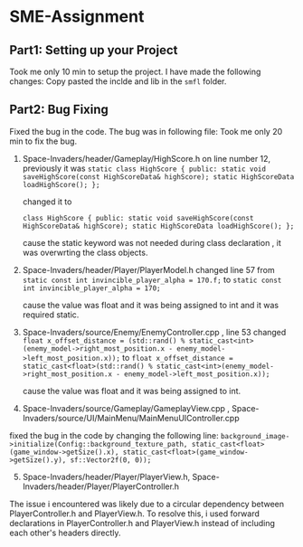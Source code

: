 # SME-Assignment

## Part1: Setting up your Project 
Took me only 10 min to setup the project. I have made the following changes:
Copy pasted the inclde and lib in the `smfl` folder.

## Part2: Bug Fixing
Fixed the bug in the code. The bug was in following file: Took me only 20 min to fix the bug.
1. Space-Invaders/header/Gameplay/HighScore.h
	on line number 12, previously it was 
    `static class HighScore
    {
    public:
        static void saveHighScore(const HighScoreData& highScore);
        static HighScoreData loadHighScore();
    };`

    changed it to

    `class HighScore
    {
    public:
        static void saveHighScore(const HighScoreData& highScore);
        static HighScoreData loadHighScore();
    };`

    cause the static keyword was not needed during class declaration , it was overwrting the class objects.

2. Space-Invaders/header/Player/PlayerModel.h
    changed line 57 from 
   `static const int invincible_player_alpha = 170.f;`
    to
   `static const int invincible_player_alpha = 170;`
    
	cause the value was float and it was being assigned to int and it was required static.
    
3. Space-Invaders/source/Enemy/EnemyController.cpp , line 53
	changed 
	`float x_offset_distance = (std::rand() % static_cast<int>(enemy_model->right_most_position.x - enemy_model->left_most_position.x));`
	to
    `float x_offset_distance = static_cast<float>(std::rand() % static_cast<int>(enemy_model->right_most_position.x - enemy_model->left_most_position.x));	`

    cause the value was float and it was being assigned to int.

4. Space-Invaders/source/Gameplay/GameplayView.cpp , Space-Invaders/source/UI/MainMenu/MainMenuUIController.cpp

  fixed the bug in the code by changing the following line:
  `background_image->initialize(Config::background_texture_path,
			static_cast<float>(game_window->getSize().x),
			static_cast<float>(game_window->getSize().y),
			sf::Vector2f(0, 0));`

5. Space-Invaders/header/Player/PlayerView.h, Space-Invaders/header/Player/PlayerController.h

The issue i encountered was likely due to a circular dependency between PlayerController.h and PlayerView.h. To resolve this, i used forward declarations in PlayerController.h and PlayerView.h instead of including each other's headers directly. 